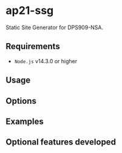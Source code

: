 # ap21-ssg

Static Site Generator for DPS909-NSA.

## Requirements

- `Node.js` v14.3.0 or higher

## Usage

## Options

## Examples

## Optional features developed